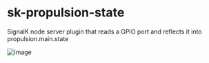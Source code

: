 # sk-propulsion-state
SignalK node server plugin that reads a GPIO port and reflects it into propulsion.main.state

![image](https://github.com/marcobergman/sk-propulsion-state/assets/17980560/8992e420-6848-4f8b-9f93-4343407e1821)
